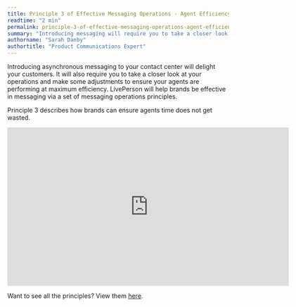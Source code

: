 ```yaml
---
title: Principle 3 of Effective Messaging Operations - Agent Efficiency
readtime: "2 min"
permalink: principle-3-of-effective-messaging-operations-agent-efficiency.html
summary: "Introducing messaging will require you to take a closer look at your operations and how to make the best use of agents time."
authorname: "Sarah Danby"
authortitle: "Product Communications Expert"
---
```



Introducing asynchronous messaging to your contact center will delight your customers. It will also require you to take a closer look at your operations and make some adjustments to ensure your agents are performing at maximum efficiency. LivePerson will help brands be effective in messaging via a set of messaging operations principles.

Principle 3 describes how brands can ensure agents time does not get wasted.


<div style="display: block; position: relative; max-width: 100%;"><div class="iframecontainer"><iframe src="https://player.vimeo.com/video/241513074" width="640" height="360" frameborder="0" webkitallowfullscreen mozallowfullscreen allowfullscreen></iframe></div></div>


Want to see all the principles? View them [here](/principles-for-effective-messaging-operations.html).

